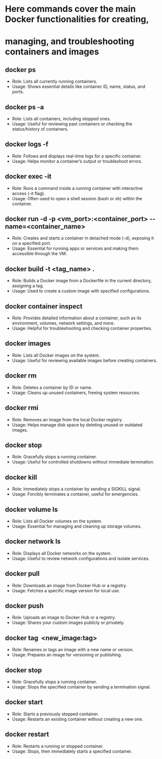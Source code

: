 # Here commands cover the main Docker functionalities for creating, 
# managing, and troubleshooting containers and images


## docker ps
- Role: Lists all currently running containers.
- Usage: Shows essential details like container ID, name, status, and ports.

## docker ps -a
- Role: Lists all containers, including stopped ones.
- Usage: Useful for reviewing past containers or checking the status/history of containers.

## docker logs -f <container>
- Role: Follows and displays real-time logs for a specific container.
- Usage: Helps monitor a container’s output or troubleshoot errors.

## docker exec -it <container> <command>
- Role: Runs a command inside a running container with interactive access (-it flag).
- Usage: Often used to open a shell session (bash or sh) within the container.

## docker run -d -p <vm_port>:<container_port> --name=<container_name> <image>
- Role: Creates and starts a container in detached mode (-d), exposing it on a specified port.
- Usage: Essential for running apps or services and making them accessible through the VM.

## docker build -t <tag_name> .
- Role: Builds a Docker image from a Dockerfile in the current directory, assigning a tag.
- Usage: Used to create a custom image with specified configurations.

## docker container inspect <container>
- Role: Provides detailed information about a container, such as its environment, volumes, network settings, and more.
- Usage: Helpful for troubleshooting and checking container properties.

## docker images
- Role: Lists all Docker images on the system.
- Usage: Useful for reviewing available images before creating containers.

## docker rm <container>
- Role: Deletes a container by ID or name.
- Usage: Cleans up unused containers, freeing system resources.

## docker rmi <image>
- Role: Removes an image from the local Docker registry.
- Usage: Helps manage disk space by deleting unused or outdated images.

## docker stop <container>
- Role: Gracefully stops a running container.
- Usage: Useful for controlled shutdowns without immediate termination.

## docker kill <container>
- Role: Immediately stops a container by sending a SIGKILL signal.
- Usage: Forcibly terminates a container, useful for emergencies.

## docker volume ls
- Role: Lists all Docker volumes on the system.
- Usage: Essential for managing and cleaning up storage volumes.

## docker network ls
- Role: Displays all Docker networks on the system.
- Usage: Useful to review network configurations and isolate services.

## docker pull <image> 
- Role: Downloads an image from Docker Hub or a registry.
- Usage: Fetches a specific image version for local use.

## docker push <image> 
- Role: Uploads an image to Docker Hub or a registry.
- Usage: Shares your custom images publicly or privately.

## docker tag <image> <new_image:tag> 
- Role: Renames or tags an image with a new name or version.
- Usage: Prepares an image for versioning or publishing.

## docker stop <container> 
- Role: Gracefully stops a running container.
- Usage: Stops the specified container by sending a termination signal.

## docker start <container> 
- Role: Starts a previously stopped container.
- Usage: Restarts an existing container without creating a new one.

## docker restart <container> 
- Role: Restarts a running or stopped container.
- Usage: Stops, then immediately starts a specified container.


